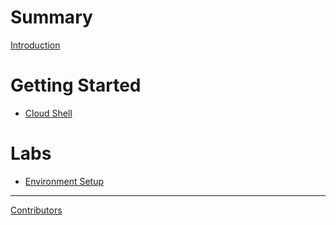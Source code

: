 # Summary

[Introduction](./book/introduction.md)

# Getting Started

- [Cloud Shell](./book/cloud_shell.md)

# Labs

- [Environment Setup](./labs/1_environment_setup.md)

---

[Contributors](./book/contributors.md)
